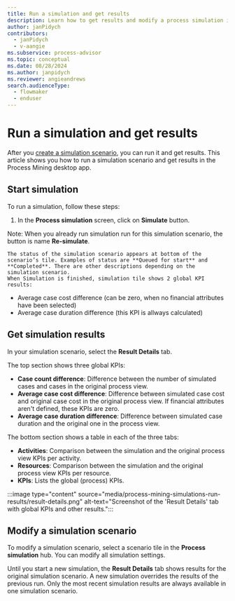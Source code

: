 ```yaml
---
title: Run a simulation and get results
description: Learn how to get results and modify a process simulation in the Process Mining desktop app.
author: janPidych
contributors:
  - janPidych
  - v-aangie  
ms.subservice: process-advisor
ms.topic: conceptual
ms.date: 08/28/2024
ms.author: janpidych
ms.reviewer: angieandrews
search.audienceType: 
  - flowmaker
  - enduser
---
```


# Run a simulation and get results

After you [create a simulation scenario](process-mining-simulations-scenario.md), you can run it and get results. This article shows you how to run a simulation scenario and get results in the Process Mining desktop app.

## Start simulation

To run a simulation, follow these steps:

1. In the **Process simulation** screen, click on **Simulate** button.

Note: When you already run simulation run for this simulation scenario, the button is name **Re-simulate**.

    The status of the simulation scenario appears at bottom of the scenario’s tile. Examples of status are **Queued for start** and **Completed**. There are other descriptions depending on the simulation scenario.
    When Simulation is finished, simulation tile shows 2 global KPI results:
- Average case cost difference (can be zero, when no financial attributes have been selected)
- Average case duration difference (this KPI is allways calculated)

## Get simulation results

In your simulation scenario, select the **Result Details** tab.

The top section shows three global KPIs:

- **Case count difference**: Difference between the number of simulated cases and cases in the original process view.
- **Average case cost difference**: Difference between simulated case cost and original case cost in the original process view. If financial attributes aren't defined, these KPIs are zero.
- **Average case duration difference**: Difference between simulated case duration and the original one in the process view.

The bottom section shows a table in each of the three tabs:

- **Activities**: Comparison between the simulation and the original process view KPIs per activity.
- **Resources**: Comparison between the simulation and the original process view KPIs per resource.
- **KPIs**: Lists the global (process) KPIs.

:::image type="content" source="media/process-mining-simulations-run-results/result-details.png" alt-text="Screenshot of the 'Result Details' tab with global KPIs and other results.":::

## Modify a simulation scenario

To modify a simulation scenario, select a scenario tile in the **Process simulation** hub. You can modify all simulation settings.

Until you start a new simulation, the **Result Details** tab shows results for the original simulation scenario. A new simulation overrides the results of the previous run. Only the most recent simulation results are always available in one simulation scenario.

 
